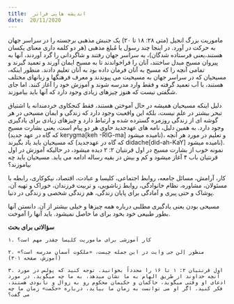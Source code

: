 ```yaml
---
title:  اندیشه هایی فراتر
date:  20/11/2020
---
```


ماموریت بزرگ انجیل (متی ۲۸: ۱۸ تا ۲۰) یک جنبش مذهبی برجسته را در سراسر جهان به حرکت در آورد. در اینجا چند رسول یا مُبلغ مذهبی (هر دو کلمه داری معنای یکسان هستند،یعنی فرستاده شدگان)، به سراسر جهان رفتند و شاگردانی را گرد آوردند، آنها به پیروان مسیح مبدل ساختند، آنان را فراخواندند تا به مسیح ایمان آورند و تعمید گیرند و تمامی آنچه را که مسیح به آنان فرمان داده بود به آنان تعلیم دادند. منظور اینکه، مسیحیان که در سراسر جهان به مسیحیت می پیوندند و معرف فرهنگها و زبانهای مختلف هستند، با آب تعمید گرفته و فقط وارد مدرسه شوند و آموزش خود را آغاز کنند. اما جای شگفتی نیست که هنوز چیزهای زیادی وجود دارد که آنها باید بیاموزند.

دلیل اینکه مسیحیان همیشه در حال آموختن هستند، فقط کنجکاوی خردمندانه یا اشتیاق تبحر بیشتر در علم نیست، بلکه این واقعیت وجود دارد که زندگی و ایمان مسیحی در هر گوشه ای از زندگی روزمره گسترده شده و ارتباط دارد و چیزهای زیادی برای یادگیری وجود دارد. به همین دلیل، نامه های عهدجدید حاوی هر دو پیام است، یعنی بشارت مسیح (که گاه در عهد جدید kerygma[keh -RIG-ma] نامیده میشود)، و تعلیم در مورد هر آنچه که مسیحیان باید یاد بگیرند (که گاه در عهدجدید didache[did-ah-KaY] نامیده میشود). نمونه خوب از بشارت مسیح در اول قرنتیان ۲: ۲ دیده میشود، در حالیکه آموزش در اول قرنتیان باب ۴ آغاز میشود و کم و بیش در بقیه رساله ادامه می یابد. مسیحیان باید چه بیاموزند؟

کار، آرامش، مسائل جامعه، روابط اجتماعی، کلیسا و عبادت، اقتصاد، نیکوکاری، رابطه با مسئولان، مشاوره، نظام خانوادگی، روابط زناشویی، و تربیت فرزندان، خوراک و تهیه آن، پوشاک و حتی پیری و آمادگی برای پایان زندگی، هم زندگی شخصی و زندگی در دنیا.

مسیحی بودن یعنی یادگیری مطلبی درباره همه چیزها و خیلی بیشتر از آن. دانستن آنها بطور طبیعی خود بخود برای ما حاصل نمیشود. باید آنها را آموخت.

**سؤالاتی برای بحث**

`۱. کار آموزشی برای ماموریت کلیسا چقدر مهم است؟`

`۲. منظور اِلن جی وایت در این جمله چیست، «ملکوت آسمان مدرسه است؟» (آموزش، صفحه ٣۰۱)`

`۳. اول قرنتیان ۲: ۱ تا ۱۶ را مجدداً بخوانید. توجه کنید که پولس در مورد آنچه خداوند از طریق الهام به ما نشان میدهد، به ما چه میگوید. در مورد ادعای او وقتی میگوید، حاکمان و حکیمان محکوم رو به زوال و نابودی هستند، فکر کنید. اگر او می توانست به زمان ما بیاید، درباره «حکمت» زمان ما چه می گفت؟`